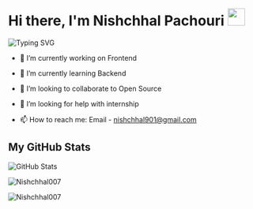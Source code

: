 <h1 >Hi there, I'm Nishchhal Pachouri <img src="https://media.giphy.com/media/hvRJCLFzcasrR4ia7z/giphy.gif" width="35"></h1>

![Typing SVG](https://readme-typing-svg.herokuapp.com/?lines=Welcome+to+my+Github+profile)


- 🔭 I’m currently working on Frontend 

- 🌱 I’m currently learning Backend

- 👯 I’m looking to collaborate to Open Source

- 🤔 I’m looking for help with internship

- 📫 How to reach me: Email - nishchhal901@gmail.com

<!-- <br /> -->

<!-- ### Connect with me

[<img align="left" alt="Linkedin" src="https://img.shields.io/badge/LinkedIn-0077B5?style=for-the-badge&logo=linkedin&logoColor=white" />][linkedin]
<!-- [<img align="left" alt="telegram" src="https://img.shields.io/badge/Telegram-2CA5E0?style=for-the-badge&logo=telegram&logoColor=white" />][telegram] -->
<!-- [<img align="left" alt="Email" src="https://img.shields.io/badge/Gmail-D14836?style=for-the-badge&logo=gmail&logoColor=white" />][email]
[<img align="left" alt="Github" src="https://img.shields.io/badge/GitHub-100000?style=for-the-badge&logo=github&logoColor=white" />][github]
 -->
<!-- <br />
<br />
 -->
## My GitHub Stats

![GitHub Stats](https://github-readme-stats.vercel.app/api?username=Nishchhal007&theme=radical)

<p><img align="center" src="https://github-readme-streak-stats.herokuapp.com/?user=Nishchhal007&theme=radical" alt="Nishchhal007" /></p>

<p><img align="center" src="https://github-readme-stats.vercel.app/api/top-langs?username=Nishchhal007&show_icons=true&locale=en&layout=compact&theme=radical" alt="Nishchhal007" /></p>
<!-- 
[linkedin]: 
[telegram]: 
[email]: 
[github]: https://github.com/Nishchhal007 -->
